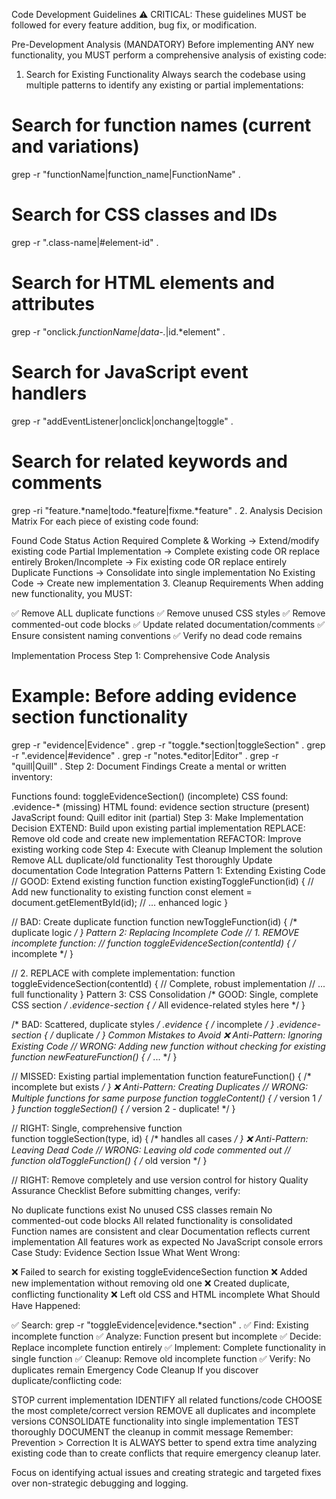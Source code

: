 Code Development Guidelines
⚠️ CRITICAL: These guidelines MUST be followed for every feature addition, bug fix, or modification.

Pre-Development Analysis (MANDATORY)
Before implementing ANY new functionality, you MUST perform a comprehensive analysis of existing code:

1. Search for Existing Functionality
Always search the codebase using multiple patterns to identify any existing or partial implementations:

# Search for function names (current and variations)
grep -r "functionName\|function_name\|FunctionName" .

# Search for CSS classes and IDs  
grep -r "\.class-name\|#element-id" .

# Search for HTML elements and attributes
grep -r "onclick.*functionName\|data-.*\|id.*element" .

# Search for JavaScript event handlers
grep -r "addEventListener\|onclick\|onchange\|toggle" .

# Search for related keywords and comments
grep -ri "feature.*name\|todo.*feature\|fixme.*feature" .
2. Analysis Decision Matrix
For each piece of existing code found:

Found Code Status	Action Required
Complete & Working	→ Extend/modify existing code
Partial Implementation	→ Complete existing code OR replace entirely
Broken/Incomplete	→ Fix existing code OR replace entirely
Duplicate Functions	→ Consolidate into single implementation
No Existing Code	→ Create new implementation
3. Cleanup Requirements
When adding new functionality, you MUST:

✅ Remove ALL duplicate functions
✅ Remove unused CSS styles
✅ Remove commented-out code blocks
✅ Update related documentation/comments
✅ Ensure consistent naming conventions
✅ Verify no dead code remains

Implementation Process
Step 1: Comprehensive Code Analysis
# Example: Before adding evidence section functionality
grep -r "evidence\|Evidence" .
grep -r "toggle.*section\|toggleSection" .
grep -r "\.evidence\|#evidence" .
grep -r "notes.*editor\|Editor" .
grep -r "quill\|Quill" .
Step 2: Document Findings
Create a mental or written inventory:

Functions found: toggleEvidenceSection() (incomplete)
CSS found: .evidence-* (missing)
HTML found: evidence section structure (present)
JavaScript found: Quill editor init (partial)
Step 3: Make Implementation Decision
EXTEND: Build upon existing partial implementation
REPLACE: Remove old code and create new implementation
REFACTOR: Improve existing working code
Step 4: Execute with Cleanup
Implement the solution
Remove ALL duplicate/old functionality
Test thoroughly
Update documentation
Code Integration Patterns
Pattern 1: Extending Existing Code
// GOOD: Extend existing function
function existingToggleFunction(id) {
    // Add new functionality to existing function
    const element = document.getElementById(id);
    // ... enhanced logic
}

// BAD: Create duplicate function
function newToggleFunction(id) { /* duplicate logic */ }
Pattern 2: Replacing Incomplete Code
// 1. REMOVE incomplete function:
// function toggleEvidenceSection(contentId) { /* incomplete */ }

// 2. REPLACE with complete implementation:
function toggleEvidenceSection(contentId) {
    // Complete, robust implementation
    // ... full functionality
}
Pattern 3: CSS Consolidation
/* GOOD: Single, complete CSS section */
.evidence-section {
    /* All evidence-related styles here */
}

/* BAD: Scattered, duplicate styles */
.evidence { /* incomplete */ }
.evidence-section { /* duplicate */ }
Common Mistakes to Avoid
❌ Anti-Pattern: Ignoring Existing Code
// WRONG: Adding new function without checking for existing
function newFeatureFunction() { /* ... */ }

// MISSED: Existing partial implementation
function featureFunction() { /* incomplete but exists */ }
❌ Anti-Pattern: Creating Duplicates
// WRONG: Multiple functions for same purpose
function toggleContent() { /* version 1 */ }
function toggleSection() { /* version 2 - duplicate! */ }

// RIGHT: Single, comprehensive function  
function toggleSection(type, id) { /* handles all cases */ }
❌ Anti-Pattern: Leaving Dead Code
// WRONG: Leaving old code commented out
// function oldToggleFunction() { /* old version */ }

// RIGHT: Remove completely and use version control for history
Quality Assurance Checklist
Before submitting changes, verify:

 No duplicate functions exist
 No unused CSS classes remain
 No commented-out code blocks
 All related functionality is consolidated
 Function names are consistent and clear
 Documentation reflects current implementation
 All features work as expected
 No JavaScript console errors
Case Study: Evidence Section Issue
What Went Wrong:

❌ Failed to search for existing toggleEvidenceSection function
❌ Added new implementation without removing old one
❌ Created duplicate, conflicting functionality
❌ Left old CSS and HTML incomplete
What Should Have Happened:

✅ Search: grep -r "toggleEvidence\|evidence.*section" .
✅ Find: Existing incomplete function
✅ Analyze: Function present but incomplete
✅ Decide: Replace incomplete function entirely
✅ Implement: Complete functionality in single function
✅ Cleanup: Remove old incomplete function
✅ Verify: No duplicates remain
Emergency Code Cleanup
If you discover duplicate/conflicting code:

STOP current implementation
IDENTIFY all related functions/code
CHOOSE the most complete/correct version
REMOVE all duplicates and incomplete versions
CONSOLIDATE functionality into single implementation
TEST thoroughly
DOCUMENT the cleanup in commit message
Remember: Prevention > Correction
It is ALWAYS better to spend extra time analyzing existing code than to create conflicts that require emergency cleanup later.

Focus on identifying actual issues and creating strategic and targeted fixes over non-strategic debugging and logging.
